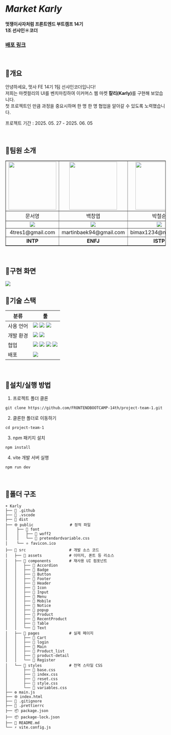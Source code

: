
  <h1><em>Market Karly</em></h1>
  <h4>멋쟁이사자처럼 프론트엔드 부트캠프 14기<br>1조 선샤인☀️코더</h4>
  <h3><a href="https://marketkarly.netlify.app">배포 링크</a></h3>
  <br>
  <h2>🔸개요</h2>
  <p>안녕하세요, 멋사 FE 14기 1팀 선샤인코더입니다!<br>
    저희는 마켓컬리의 UI를 벤치마킹하여 이커머스 웹 마켓 <strong>칼리(Karly)</strong>를 구현해 보았습니다.<br>
    첫 프로젝트인 만큼 과정을 중요시하며 한 명 한 명 협업을 알아갈 수 있도록 노력했습니다.<br>
  </p>
  <p>프로젝트 기간 : 2025. 05. 27 - 2025. 06. 05</p>
  

<br>
  <h2>🔸팀원 소개</h2>
  <table style="table-layout: fixed; width: 100%; border-collapse: collapse;" border="1">
  <tr>
    <td align="center">
      <img src="https://media.discordapp.net/attachments/1311319579913490442/1379445302217539624/Frame_11.png?ex=6840440c&is=683ef28c&hm=82d4cb63febefb50f6750aae984fc4d23ca87bef957d9797e7580c5ec4297eda&=&format=webp&quality=lossless" width="150">
    </td>
    <td align="center">
      <img src="https://i.pinimg.com/736x/a5/14/3a/a5143aa919dd4ea0cf4ccd77d29bb725.jpg" width="150">  
    </td>
    <td align="center">
      <img src="https://cdn.discordapp.com/attachments/1311319579913490442/1379447341500600371/image_4.png?ex=684045f3&is=683ef473&hm=5e14c527d483fdbc4542554536e653e1035df9bbb153831fd5d74e10a9bf7750" width="150">  
    </td>
    <td align="center">
      <img src="https://i.pinimg.com/736x/5d/9f/da/5d9fdab3e23f1a30e5d27895c47f6803.jpg" width="150">  
    </td>
    <td align="center">
      <img src="https://i.pinimg.com/736x/96/21/f3/9621f3921221015520f556dfb7a8f71a.jpg" width="150">  
    </td>
  </tr>
  <tr>
    <td align="center">문서영</td>
    <td align="center">백창엽</td>
    <td align="center">박철순</td>
    <td align="center">윤정화</td>
    <td align="center">이희륜</td>
  </tr>
  <tr>
    <td align="center">
      <a href="https://github.com/rhocci" target="_blank"><img src="https://img.shields.io/badge/GitHub-181717?style=flat&logo=github&logoColor=white"/></a>
    </td>
    <td align="center">
      <a href="https://github.com/changyeopbaek" target="_blank"><img src="https://img.shields.io/badge/GitHub-181717?style=flat&logo=github&logoColor=white"/></a>
    </td>
    <td align="center">
      <a href="https://github.com/cjftns" target="_blank"><img src="https://img.shields.io/badge/GitHub-181717?style=flat&logo=github&logoColor=white"/></a>
    </td>
    <td align="center">
      <a href="https://github.com/gomteang2" target="_blank"><img src="https://img.shields.io/badge/GitHub-181717?style=flat&logo=github&logoColor=white"/></a>
    </td>
    <td align="center">
      <a href="https://github.com/2th-Warren" target="_blank"><img src="https://img.shields.io/badge/GitHub-181717?style=flat&logo=github&logoColor=white"/></a>
    </td>
  </tr>
  <tr>
    <td align="center">4tres1@gmail.com</td>
    <td align="center">martinbaek94@gmail.com</td>
    <td align="center">bimax1234@naver.com</td>
    <td align="center">gomteang@nate.com</td>
    <td align="center">artful.tittle.0o@gmail.com</td>
  </tr>
  <tr>
    <td align="center"><strong>INTP</strong></td>
    <td align="center"><strong>ENFJ</strong></td>
    <td align="center"><strong>ISTP</strong></td>
    <td align="center"><strong>ENFP</strong></td>
    <td align="center"><strong>INTP</strong></td>
  </tr>
</table>
<br>

<h2>🔸구현 화면</h2>

<img src="https://media.discordapp.net/attachments/1311319579913490442/1379837230687719464/localhost_5173_src_pages_Main_main.htmlScreenshot_2.webp?ex=6841b10f&is=68405f8f&hm=02d2750628a7e52d33f209db55c0aff5a028191b0e6ac221b18740e93f8728f4&=&format=webp&width=607&height=906">


<h2>🔸기술 스택</h2>
<table>
  <thead>
    <tr>
      <th>분류</th>
      <th>툴</th>
    </tr>
  </thead>
  <tbody>
    <tr>
      <td>사용 언어</td>
      <td>
        <img src="https://img.shields.io/badge/HTML5-E34F26?style=flat&logo=html5&logoColor=white"/>
        <img src="https://img.shields.io/badge/CSS3-1572B6?style=flat&logo=css3&logoColor=white"/> 
        <img src="https://img.shields.io/badge/JavaScript-F7DF1E?style=flat&logo=javascript&logoColor=black"/>
      </td>
    </tr>
    <tr>
      <td>개발 환경</td>
      <td>
        <img src="https://img.shields.io/badge/VScode-007ACC?style=flat&logo=visualstudiocode&logoColor=white"/>
        <img src="https://img.shields.io/badge/Vite-646CFF?style=flat&logo=vite&logoColor=white"/>
      </td>
    </tr>
    <tr>
      <td>협업</td>
      <td>
        <img src="https://img.shields.io/badge/Git-F05032?style=flat&logo=git&logoColor=white"/>
        <img src="https://img.shields.io/badge/GitHub-181717?style=flat&logo=github&logoColor=white"/>
        <img src="https://img.shields.io/badge/Discord-5865F2?style=flat&logo=discord&logoColor=white"/>
        <img src="https://img.shields.io/badge/Notion-000000?style=flat&logo=notion&logoColor=white"/>
      </td>
    </tr>
    <tr>
      <td>배포</td>
      <td>
        <img src="https://img.shields.io/badge/Netlify-00C7B7?style=flat&logo=netlify&logoColor=white"/>
      </td>
    </tr>
  </tbody>
</table>

<br>
<h2>🔸설치/실행 방법</h2>

1. 프로젝트 폴더 클론

```
git clone https://github.com/FRONTENDBOOTCAMP-14th/project-team-1.git
```

2. 클론한 폴더로 이동하기
   
```
cd project-team-1
```

3. npm 패키지 설치

```
npm install
```

4. vite 개발 서버 실행
   
```
npm run dev
```


<br>
<h2>🔸폴더 구조</h2>

```
☀️ Karly
├── 📁 .github             
├── 📁 .vscode               
├── 📁 dist                  
├── 🌐 public                # 정적 파일
│    ├── 📁 font         
│    │   ├── 📁 woff2    
│    │   └── 📝 pretendardvariable.css   
│    └── ⭐ favicon.ico     
├── 📁 src                   # 개발 소스 코드
│   ├── 📁 assets            # 이미지, 폰트 등 리소스
│   ├── 📁 components        # 재사용 UI 컴포넌트
│   │   ├── 📁 Accordion
│   │   ├── 📁 Badge
│   │   ├── 📁 Button
│   │   ├── 📁 Footer
│   │   ├── 📁 Header
│   │   ├── 📁 Icon
│   │   ├── 📁 Input
│   │   ├── 📁 Menu
│   │   ├── 📁 Mobile
│   │   ├── 📁 Notice
│   │   ├── 📁 popup
│   │   ├── 📁 Product
│   │   ├── 📁 RecentProduct
│   │   ├── 📁 Table
│   │   └── 📁 Text
│   ├── 📁 pages             # 실제 페이지
│   │   ├── 📁 Cart
│   │   ├── 📁 login
│   │   ├── 📁 Main
│   │   ├── 📁 Product_list
│   │   ├── 📁 product-detail
│   │   └── 📁 Register
│   └── 📁 styles            # 전역 스타일 CSS
│       ├── 🎨 base.css        
│       ├── 🎨 index.css
│       ├── 🧹 reset.css
│       ├── 🎨 style.css
│       └── 🎨 variables.css
├── ⚙️ main.js                 
├── 🌐 index.html             
├── 📄 .gitignore             
├── 🧼 .prettierrc            
├── 📦 package.json           
├── 📦 package-lock.json      
├── 📝 README.md              
└── ⚡ vite.config.js         
```



  
